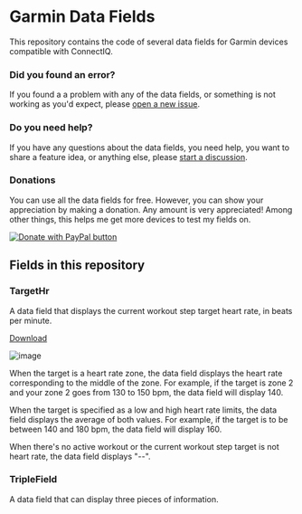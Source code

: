 # Garmin Data Fields
This repository contains the code of several data fields for Garmin devices compatible with ConnectIQ.

### Did you found an error?
If you found a a problem with any of the data fields, or something is not working as you'd expect, please [open a new issue](https://github.com/ferranpujolcamins/GarminDataFields/issues/new/choose).

### Do you need help?
If you have any questions about the data fields, you need help, you want to share a feature idea, or anything else, please [start a discussion](https://github.com/ferranpujolcamins/GarminDataFields/discussions/new).

### Donations
You can use all the data fields for free. However, you can show your appreciation by making a donation. Any amount is very appreciated! Among other things, this helps me get more devices to test my fields on.

<a href="https://www.paypal.com/donate/?business=SNYLYZW7C6NMQ&no_recurring=0&item_name=I+really+appreciate+your+contribution%21+I%27m+glad+you+found+my+work+useful.&currency_code=EUR">
<img src="https://www.paypalobjects.com/en_US/i/btn/btn_donate_SM.gif" alt="Donate with PayPal button" 
title="PayPal – The safer, easier way to pay online!" border="0" />
</a>

## Fields in this repository
### TargetHr
A data field that displays the current workout step target heart rate, in beats per minute.

[Download](https://apps.garmin.com/en-US/apps/a686aad7-0747-47e9-b61f-83e44aa7ea3a)

![image](https://user-images.githubusercontent.com/6429775/143912998-0ba62450-05a0-40c4-a8bb-6bf1055221d7.png)

When the target is a heart rate zone, the data field displays the heart rate corresponding to the middle of the zone.
For example, if the target is zone 2 and your zone 2 goes from 130 to 150 bpm, the data field will display 140.

When the target is specified as a low and high heart rate limits, the data field displays the average of both values.
For example, if the target is to be between 140 and 180 bpm, the data field will display 160.

When there's no active workout or the current workout step target is not heart rate, the data field displays "--".

### TripleField
A data field that can display three pieces of information.
